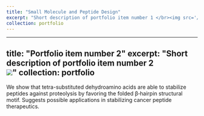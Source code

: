 ```yaml
---
title: "Small Molecule and Peptide Design"
excerpt: "Short description of portfolio item number 1 </br><img src='/images/500x300.png'><hr class="styled-hr" style="width:100%;">"
collection: portfolio
---
```


---
title: "Portfolio item number 2"
excerpt: "Short description of portfolio item number 2 <br/><img src='/images/500x300.png'>"
collection: portfolio
---

We show that tetra-substituted dehydroamino acids are able to stabilize peptides against proteolysis by favoring the folded β‐hairpin structural motif. Suggests possible applications in stabilizing cancer peptide therapeutics.

